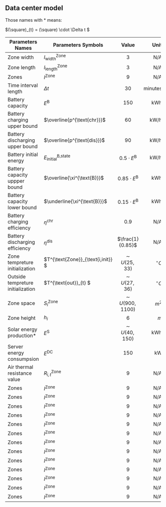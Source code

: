 ## Data center model
Those names with * means:

$(\square)_{t} = (\square) \cdot \Delta t $

| Parameters Names   | Parameters Symbols   |      Value      |  Unit |
|----------|---------- |:-------------:|------:|
|Zone width| $I^{\text{Zone}}_{\text{width}}$ |  3 | N/A |
|Zone length| $I^{\text{Zone}}_{\text{length}}$ |  3   |   N/A |
|Zones | $I^{\text{Zone}}$ | 9 |    N/A |
|Time interval length | $\Delta t$ | 30 |    minutes |
|Battery capacity | $E^{\text{B}}$ | 150 |    kWh |
|Battery charging upper bound | $\overline{p^{\text{chr}}}$ | 60 |    kW/h |
|Battery discharging upper bound | $\overline{p^{\text{dis}}}$ | 90 |    kW/h |
|Battery initial energy| $E^{\text{B,state}}_{\text{initial}}$|$0.5\cdot E^{\text{B}}$ |kW/h|
|Battery capacity uppper bound | $\overline{\xi^{\text{B}}}$ | $0.85\cdot E^{\text{B}}$ |kWh|
|Battery capacity lower bound | $\underline{\xi^{\text{B}}}$ | $0.15\cdot E^{\text{B}}$ |kWh|
|Battery charging efficiency| $\eta^{\text{chr}}$ | 0.9 |    N/A |
|Battery discharging efficiency | $\eta^{\text{dis}}$ | $\frac{1}{0.85}$ |    N/A |
|Zone tempreture initialization |$T^{\text{Zone}}_{\text{i,init}} $|$\sim U(25,33)$|$^\circ C$|
|Outside tempreture initialization |$T^{\text{out}}_{t} $|$\sim U(27,36)$|$^\circ C$|
|Zone space | $S^{\text{Zone}}_{i}$ | $\sim U(900,1100)$ |    $m^{2}$ |
|Zone height | $h_{i}$ | $6$ |    $m$ |
|Solar energy production* | $E^{\text{S}}$ | $\sim U(40,150)$ |    kWh |
|Server energy consumpsion |  $E^{\text{DC}}$ | 150 |    kW |
|Air thermal resistance value | $R^{\text{Zone}}_{i,t}$ | 9 |    N/A |
|Zones | $I^{\text{Zone}}$ | 9 |    N/A |
|Zones | $I^{\text{Zone}}$ | 9 |    N/A |
|Zones | $I^{\text{Zone}}$ | 9 |    N/A |
|Zones | $I^{\text{Zone}}$ | 9 |    N/A |
|Zones | $I^{\text{Zone}}$ | 9 |    N/A |
|Zones | $I^{\text{Zone}}$ | 9 |    N/A |
|Zones | $I^{\text{Zone}}$ | 9 |    N/A |
|Zones | $I^{\text{Zone}}$ | 9 |    N/A |
|Zones | $I^{\text{Zone}}$ | 9 |    N/A |
|Zones | $I^{\text{Zone}}$ | 9 |    N/A |
|Zones | $I^{\text{Zone}}$ | 9 |    N/A |
|Zones | $I^{\text{Zone}}$ | 9 |    N/A |
|Zones | $I^{\text{Zone}}$ | 9 |    N/A |


